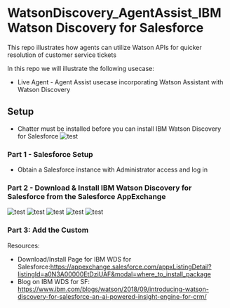 # WatsonDiscovery_AgentAssist_IBM Watson Discovery for Salesforce
This repo illustrates how agents can utilize Watson APIs for quicker resolution of customer service tickets

In this repo we will illustrate the following usecase:

- Live Agent - Agent Assist usecase incorporating Watson Assistant with Watson Discovery

## Setup
- Chatter must be installed before you can install IBM Watson Discovery for Salesforce
![test](hhttps://github.com/bmguillo/SalesForceServiceCloud_AgentAssist_IBMWatsonDiscoveryforSalesforce/img/installchatter.png)

### Part 1 - Salesforce Setup 

- Obtain a Salesforce instance with Administrator access and log in

### Part 2 - Download & Install IBM Watson Discovery for Salesforce from the Salesforce AppExchange
![test](hhttps://github.com/bmguillo/SalesForceServiceCloud_AgentAssist_IBMWatsonDiscoveryforSalesforce/tree/master/img/installpage.png)
![test](hhttps://github.com/bmguillo/SalesForceServiceCloud_AgentAssist_IBMWatsonDiscoveryforSalesforce/tree/master/img/installchatter.png)
![test](hhttps://github.com/bmguillo/SalesForceServiceCloud_AgentAssist_IBMWatsonDiscoveryforSalesforce/tree/master/img/installprompt.png)
![test](hhttps://github.com/bmguillo/SalesForceServiceCloud_AgentAssist_IBMWatsonDiscoveryforSalesforce/tree/master/img/installconfirm.png)
![test](hhttps://github.com/bmguillo/SalesForceServiceCloud_AgentAssist_IBMWatsonDiscoveryforSalesforce/tree/master/img/installWDSforSF.png)






### Part 3: Add the Custom 



Resources:
- Download/Install Page for IBM WDS for Salesforce:https://appexchange.salesforce.com/appxListingDetail?listingId=a0N3A00000EtDziUAF&modal=where_to_install_package
- Blog on IBM WDS for SF: https://www.ibm.com/blogs/watson/2018/09/introducing-watson-discovery-for-salesforce-an-ai-powered-insight-engine-for-crm/


